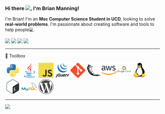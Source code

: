 <meta property="og:image" content="https://media-exp1.licdn.com/dms/image/C5616AQHMNKnZLuOb1g/profile-displaybackgroundimage-shrink_350_1400/0/1556042079806?e=1619049600&v=beta&t=mgGJC90Q7moLYQh4gExsFci4Ku7ac_xAViSnjr0HIks" />

<!-- Greeting -->
### Hi there <img src="https://raw.githubusercontent.com/MartinHeinz/MartinHeinz/master/wave.gif" width="30px">, I'm Brian Manning!

  

<!--Introduction -->

I'm Brian! I'm an **Msc Computer Science Student in UCD**, looking to solve **real-world problems**. I'm passionate about  creating software and tools to help people:computer:.
<p float="left">
<!--<a href="https://badges.pufler.dev"><img src="https://badges.pufler.dev/visits/manningb/manningb"/></a>-->
  <a href="https://www.linkedin.com/in/manning-brian/"><img src="https://img.shields.io/badge/manning--brian-blue?style=flat&logo=Linkedin&logoColor=white"/></a>
  <a href="mailto:manningbrian98@gmail.com"><img src="https://img.shields.io/badge/-manningbrian98-c14438?style=flat&logo=Gmail&logoColor=white"/></a>  
<!--   <a href="https://www.kaggle.com/brianmanning98"><img src="https://img.shields.io/badge/-manningbrian98-deepskyblue?style=flat&logo=kaggle&logoColor=white"/></a> -->
    <a href="https://www.hackerrank.com/manningb"><img src="https://img.shields.io/badge/-manningb-islamicgreen?style=flat&logo=HackerRank&logoColor=black"/></a>
  <a href="https://gitstats.me/manningb"><img src="https://img.shields.io/badge/-manningb-black?style=flat&labelColor=black&logo=github&logoColor=white"/></a>
<!--   <a href="https://stackoverflow.com/users/14386294/brian"><img src="https://img.shields.io/badge/-manningb-white?style=flat&logo=stackoverflow"/></a>	 -->
</p>	

---

<!-- Your badges -->
🧰 Toolbox
<p float="left">
  <img src="https://github.com/devicons/devicon/blob/master/icons/python/python-original.svg" alt="Pytohn Logo" width="50" height="50"/>
  <img src="https://github.com/devicons/devicon/blob/master/icons/java/java-original.svg" alt="Java Logo" width="50" height="50"/> 
<img src="https://github.com/devicons/devicon/blob/master/icons/javascript/javascript-original.svg" alt="Javascript Logo" width="50" height="50"/>
  <img src="https://github.com/devicons/devicon/blob/master/icons/jquery/jquery-original-wordmark.svg" alt="JQuery Logo" width="50" height="50"/><img src="https://github.com/devicons/devicon/blob/master/icons/git/git-original.svg" alt="Git Logo" width="50" height="50"/><img src="https://github.com/devicons/devicon/blob/master/icons/flask/flask-original.svg" alt="Flask Logo" width="50" height="50"/><img src="https://github.com/devicons/devicon/blob/master/icons/amazonwebservices/amazonwebservices-original.svg" alt="AWS Logo" width="50" height="50"/><img src="https://github.com/devicons/devicon/blob/master/icons/googlecloud/googlecloud-original-wordmark.svg" alt="GCP Logo" width="50" height="50"/><img src="https://github.com/devicons/devicon/blob/master/icons/linux/linux-original.svg" alt="Linux Logo" width="50" height="50"/><img src="https://github.com/devicons/devicon/blob/master/icons/bash/bash-original.svg" alt="Bash Logo" width="50" height="50"/>  <img src="https://github.com/devicons/devicon/blob/master/icons/mysql/mysql-original-wordmark.svg" alt="MySQL Logo" width="50" height="50"/> <img src="https://github.com/devicons/devicon/blob/master/icons/wordpress/wordpress-plain.svg" alt="Wordpress Logo" width="50" height="50"/>                 
  
</p>     

---


<p float="left">	
  <!--<img height="200" src="https://github-readme-stats.vercel.app/api?username=manningb&show_icons=true">-->
  <img height="200" src="https://github-readme-stats.vercel.app/api/top-langs/?username=manningb&layout=compact"/>	
</p>
